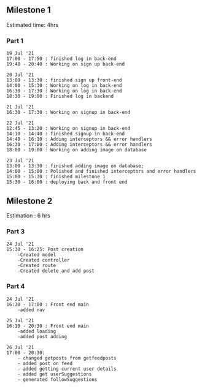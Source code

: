 ## Milestone 1

Estimated time: 4hrs

### Part 1

    19 Jul '21
    17:00 - 17:50 : finished log in back-end
    19:40 - 20:40 : Working on sign up back-end

    20 Jul '21
    13:00 - 13:30 : finished sign up front-end
    14:00 - 15:30 : Working on log in back-end
    16:30 - 17:30 : Working on log in back-end
    18:30 - 19:00 : Finished log in backend

    21 Jul '21
    16:30 - 17:30 : Working on signup in back-end

    22 Jul '21
    12:45 - 13:20 : Working on signup in back-end
    14:10 - 14:40 : finished signup in back-end
    14:40 - 16:10 : Adding interceptors && error handlers
    16:30 - 17:00 : Adding interceptors && error handlers
    18:00 - 19:00 : Working on adding image on database

    23 Jul '21
    13:00 - 13:30 : finished adding image on database;
    14:00 - 15:00 : Polished and finished interceptors and error handlers
    15:00 - 15:30 : finished milestone 1
    15:30 - 16:00 : deploying back and front end

## Milestone 2

Estimation : 6 hrs

### Part 3

    24 Jul '21
    15:30 - 16:25: Post creation
        -Created model
        -Created controller
        -Created route
        -Created delete and add post

### Part 4

    24 Jul '21
    16:30 - 17:00 : Front end main
        -added nav

    25 Jul '21
    16:10 - 20:30 : Front end main
        -added loading
        -added post adding

    26 Jul '21
    17:00 - 20:30:
        - changed getposts from getfeedposts
        - added post on feed
        - added getting current user details
        - added get userSuggestions
        - generated followSuggestions
